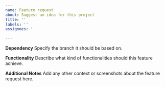 ```yaml
---
name: Feature request
about: Suggest an idea for this project
title: ''
labels: ''
assignees: ''

---
```


**Dependency**
Specify the branch it should be based on.

**Functionality**
Describe what kind of functionalities should this feature achieve.

**Additional Notes**
Add any other context or screenshots about the feature request here.
